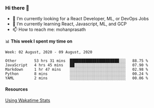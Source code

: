 ### Hi there 👋

- 🔭 I’m currently looking for a React Developer, ML, or DevOps Jobs
- 🌱 I’m currently learning React, Javascript, ML, and GCP
- 📫 How to reach me: mohanprasath

📊 **This week I spent my time on**
<!--START_SECTION:waka-->
```text
Week: 02 August, 2020 - 09 August, 2020

Other        53 hrs 31 mins  ██████████████████████░░░   88.75 % 
JavaScript   4 hrs 45 mins   ██░░░░░░░░░░░░░░░░░░░░░░░   07.90 % 
Markdown     1 hr 47 mins    ░░░░░░░░░░░░░░░░░░░░░░░░░   02.98 % 
Python       8 mins          ░░░░░░░░░░░░░░░░░░░░░░░░░   00.24 % 
YAML         2 mins          ░░░░░░░░░░░░░░░░░░░░░░░░░   00.06 %
```
<!--END_SECTION:waka-->

#### Resources
[Using Wakatime Stats](https://github.com/marketplace/actions/waka-readme)
